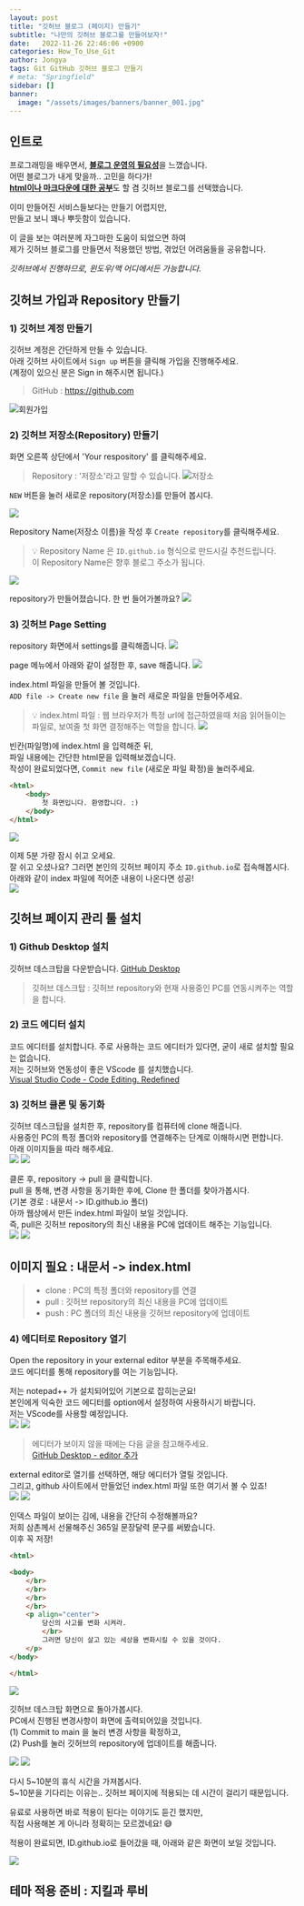 ```yaml
---
layout: post
title: "깃허브 블로그 (페이지) 만들기"
subtitle: "나만의 깃허브 블로그를 만들어보자!"
date:   2022-11-26 22:46:06 +0900
categories: How_To_Use_Git
author: Jongya
tags: Git GitHub 깃허브 블로그 만들기
# meta: "Springfield"
sidebar: []
banner:
  image: "/assets/images/banners/banner_001.jpg"
---
```

<!-- postNo: 20221126_001-->


## 인트로
프로그래밍을 배우면서, <u><b>블로그 운영의 필요성</b></u>을 느꼈습니다.  
어떤 블로그가 내게 맞을까.. 고민을 하다가!  
<u><b>html이나 마크다운에 대한 공부</b></u>도 할 겸 깃허브 블로그를 선택했습니다.  
  
이미 만들어진 서비스들보다는 만들기 어렵지만,  
만들고 보니 꽤나 뿌듯함이 있습니다.  
   
이 글을 보는 여러분께 자그마한 도움이 되었으면 하여  
제가 깃허브 블로그를 만들면서 적용했던 방법, 겪었던 어려움들을 공유합니다.  
  
*깃허브에서 진행하므로, 윈도우/맥 어디에서든 가능합니다.*   
     

## 깃허브 가입과 Repository 만들기

### 1) 깃허브 계정 만들기
깃허브 계정은 간단하게 만들 수 있습니다.  
아래 깃허브 사이트에서 `Sign up` 버튼을 클릭해 가입을 진행해주세요.  
(계정이 있으신 분은 Sign in 해주시면 됩니다.)  

> GitHub : https://github.com  

![회원가입](/assets/images/20221126_001_001.png)

  

### 2) 깃허브 저장소(Repository) 만들기
화면 오른쪽 상단에서 'Your respository' 를 클릭해주세요.
> Repository : '저장소'라고 말할 수 있습니다.
![저장소](/assets/images/20221126_001_002.png)

    

`NEW` 버튼을 눌러 새로운 repository(저장소)를 만들어 봅시다.

![](/assets/images/20221126_001_003.png)

  

Repository Name(저장소 이름)을 작성 후 `Create repository`를 클릭해주세요.

>💡 Repository Name 은 ` ID.github.io `  형식으로 만드시길 추천드립니다.  
> 이 Repository Name은 향후 블로그 주소가 됩니다.  

![](/assets/images/20221126_001_004.png)

  

repository가 만들어졌습니다. 한 번 들어가볼까요?
![](/assets/images/20221126_001_005.png)

  

### 3) 깃허브 Page Setting
repository 화면에서 settings를 클릭해줍니다.
![](/assets/images/20221126_001_006.png)

  

page 메뉴에서 아래와 같이 설정한 후, save 해줍니다.
![](/assets/images/20221126_001_007.png)

  

index.html 파일을 만들어 볼 것입니다.  
`ADD file -> Create new file` 을 눌러 새로운 파일을 만들어주세요.
>💡 index.html 파일 : 웹 브라우저가 특정 url에 접근하였을때 처음 읽어들이는 파일로, 보여줄 첫 화면 결정해주는 역할을 합니다.
![](/assets/images/20221126_001_008.png)

  

빈칸(파일명)에 index.html 을 입력해준 뒤,  
파일 내용에는 간단한 html문을 입력해보겠습니다.  
작성이 완료되었다면, `Commit new file` (새로운 파일 확정)을 눌러주세요.  

```html
<html>
    <body>
        첫 화면입니다. 환영합니다. :)
    </body>
</html>
```

![](/assets/images/20221126_001_009.png)

  

이제 5분 가량 잠시 쉬고 오세요.  
잘 쉬고 오셨나요? 그러면 본인의 깃허브 페이지 주소 `ID.github.io`로 접속해봅시다.  
아래와 같이 index 파일에 적어준 내용이 나온다면 성공!  
![](/assets/images/20221126_001_010.png)

  

## 깃허브 페이지 관리 툴 설치

### 1) Github Desktop 설치
깃허브 데스크탑을 다운받습니다. [GitHub Desktop](https://desktop.github.com/)  
> 깃허브 데스크탑 : 깃허브 repository와 현재 사용중인 PC를 연동시켜주는 역할을 합니다.  

  

### 2) 코드 에디터 설치
코드 에디터를 설치합니다. 주로 사용하는 코드 에디터가 있다면, 굳이 새로 설치할 필요는 없습니다.  
저는 깃허브와 연동성이 좋은 VScode 를 설치했습니다.  
[Visual Studio Code - Code Editing. Redefined](https://code.visualstudio.com/)

  

### 3) 깃허브 클론 및 동기화
깃허브 데스크탑을 설치한 후, repository를 컴퓨터에 clone 해줍니다.  
사용중인 PC의 특정 폴더와 repository를 연결해주는 단계로 이해하시면 편합니다.  
아래 이미지들을 따라 해주세요.  
![](/assets/images/20221126_001_011.png)
![](/assets/images/20221126_001_012.png)

  

클론 후, repository → pull 을 클릭합니다.  
pull 을 통해, 변경 사항을 동기화한 후에, Clone 한 폴더를 찾아가봅시다.  
(기본 경로 : 내문서 -> ID.github.io 폴더)  
아까 웹상에서 만든 index.html 파일이 보일 것입니다.  
즉, pull은 깃허브 repository의 최신 내용을 PC에 업데이트 해주는 기능입니다.  
![](/assets/images/20221126_001_013.png)
![](/assets/images/20221126_001_014.png)
## 이미지 필요 : 내문서 -> index.html

> * clone : PC의 특정 폴더와 repository를 연결  
> * pull : 깃허브 repository의 최신 내용을 PC에 업데이트  
> * push : PC 폴더의 최신 내용을 깃허브 repository에 업데이트


### 4) 에디터로 Repository 열기

Open the repository in your external editor 부분을 주목해주세요.  
코드 에디터를 통해 repository를 여는 기능입니다.  
  
저는 notepad++ 가 설치되어있어 기본으로 잡히는군요!  
본인에게 익숙한 코드 에디터를 option에서 설정하여 사용하시기 바랍니다.  
저는 VScode를 사용할 예정입니다.  
![](/assets/images/20221126_001_015.png)
![](/assets/images/20221126_001_016.png)
   
> 에디터가 보이지 않을 때에는 다음 글을 참고해주세요.  
> [GitHub Desktop - editor 추가](https://whdrns2013.github.io/how_to_use_git/2022/11/26/20221126_002.html)  
  
  

external editor로 열기를 선택하면, 해당 에디터가 열릴 것입니다.  
그리고, github 사이트에서 만들었던 index.html 파일 또한 여기서 볼 수 있죠!  
![](/assets/images/20221126_001_017.png)
![](/assets/images/20221126_001_018.png)

인덱스 파일이 보이는 김에, 내용을 간단히 수정해볼까요?  
저희 삼촌께서 선물해주신 365일 문장달력 문구를 써봤습니다.  
이후 꼭 저장!  

```html
<html>

<body>
    </br>
    </br>
    </br>
    </br>
    <p align="center">
        당신의 사고를 변화 시켜라.
        </br>
        그러면 당신이 살고 있는 세상을 변화시킬 수 있을 것이다.
    </p>
</body>

</html>
```

![](/assets/images/20221126_001_019.png)
   
깃허브 데스크탑 화면으로 돌아가봅시다.  
PC에서 진행된 변경사항이 화면에 출력되어있을 것입니다.  
(1) Commit to main 을 눌러 변경 사항을 확정하고,  
(2) Push를 눌러 깃허브의 repository에 업데이트를 해줍니다.  

![](/assets/images/20221126_001_020.png)
![](/assets/images/20221126_001_021.png)

다시 5~10분의 휴식 시간을 가져봅시다.  
5~10분을 기다리는 이유는.. 깃허브 페이지에 적용되는 데 시간이 걸리기 때문입니다.  
  
유료로 사용하면 바로 적용이 된다는 이야기도 듣긴 했지만,  
직접 사용해본 게 아니라 정확히는 모르겠네요! 😅  
  
적용이 완료되면, ID.github.io로 들어갔을 때, 아래와 같은 화면이 보일 것입니다.  

![](/assets/images/20221126_001_022.png)


## 테마 적용 준비 : 지킬과 루비  
